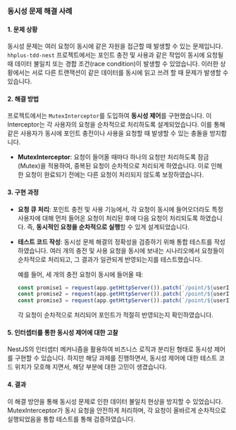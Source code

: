 ### 동시성 문제 해결 사례

#### 1. **문제 상황**
동시성 문제는 여러 요청이 동시에 같은 자원을 접근할 때 발생할 수 있는 문제입니다. `hhplus-tdd-nest` 프로젝트에서는 포인트 충전 및 사용과 같은 작업이 동시에 요청될 때 데이터 불일치 또는 경합 조건(race condition)이 발생할 수 있었습니다. 이러한 상황에서는 서로 다른 트랜잭션이 같은 데이터를 동시에 읽고 쓰려 할 때 문제가 발생할 수 있습니다.

#### 2. **해결 방법**
프로젝트에서는 `MutexInterceptor`를 도입하여 **동시성 제어**를 구현했습니다. 이 Interceptor는 각 사용자의 요청을 순차적으로 처리하도록 설계되었습니다. 이를 통해 같은 사용자가 동시에 포인트 충전이나 사용을 요청할 때 발생할 수 있는 충돌을 방지합니다.

- **MutexInterceptor**: 요청이 들어올 때마다 하나의 요청만 처리하도록 잠금(Mutex)을 적용하여, 중복된 요청이 순차적으로 처리되게 하였습니다. 이로 인해 한 요청이 완료되기 전에는 다른 요청이 처리되지 않도록 보장하였습니다.

#### 3. **구현 과정**
- **요청 큐 처리**: 포인트 충전 및 사용 기능에서, 각 요청이 동시에 들어오더라도 특정 사용자에 대해 먼저 들어온 요청이 처리된 후에 다음 요청이 처리되도록 하였습니다. 즉, **동시적인 요청을 순차적으로 실행**할 수 있게 설계되었습니다.
  
- **테스트 코드 작성**: 동시성 문제 해결의 정확성을 검증하기 위해 통합 테스트를 작성하였습니다. 여러 개의 충전 및 사용 요청을 동시에 보내는 시나리오에서 요청들이 순차적으로 처리되고, 그 결과가 일관되게 반영되는지를 테스트했습니다.

  예를 들어, 세 개의 충전 요청이 동시에 들어올 때:
  ```typescript
  const promise1 = request(app.getHttpServer()).patch(`/point/${userId}/charge`).send({ amount: 100 }).expect(200);
  const promise2 = request(app.getHttpServer()).patch(`/point/${userId}/charge`).send({ amount: 200 }).expect(200);
  const promise3 = request(app.getHttpServer()).patch(`/point/${userId}/charge`).send({ amount: 300 }).expect(200);
  ```
  각 요청이 순차적으로 처리되어 포인트가 적절히 반영되는지 확인하였습니다.
#### 5. **인터셉터를 통한 동시성 제어에 대한 고찰**
NestJS의 인터셉터 메커니즘을 활용하여 비즈니스 로직과 분리된 형태로 동시성 제어를 구현할 수 있습니다. 하지만 해당 과제를 진행하면서, 동시성 제어에 대한 테스트 코드 위치가 모호해 지면서, 해당 부분에 대한 고민이 생겼습니다.

#### 4. **결과**
이 해결 방안을 통해 동시성 문제로 인한 데이터 불일치 현상을 방지할 수 있었습니다. MutexInterceptor가 동시 요청을 안전하게 처리하며, 각 요청이 올바르게 순차적으로 실행되었음을 통합 테스트를 통해 검증하였습니다.

